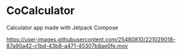 # CoCalculator
Calculator app made with Jetpack Compose

https://user-images.githubusercontent.com/25480810/221029018-87a90a42-c1bd-43b8-a471-45307b8ae0fe.mov

